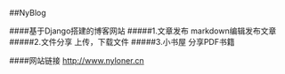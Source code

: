 ##NyBlog

####基于Django搭建的博客网站
#####1.文章发布
markdown编辑发布文章
#####2.文件分享
上传，下载文件
#####3.小书屋
分享PDF书籍

####网站链接
http://www.nyloner.cn
